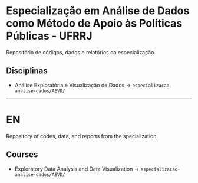 # Especialização em Análise de Dados como Método de Apoio às Políticas Públicas - UFRRJ

Repositório de códigos, dados e relatórios da especialização.  

## Disciplinas
- Análise Exploratória e Visualização de Dados → `especializacao-analise-dados/AEVD/`

---

# EN
Repository of codes, data, and reports from the specialization.

## Courses
- Exploratory Data Analysis and Data Visualization → `especializacao-analise-dados/AEVD/`
